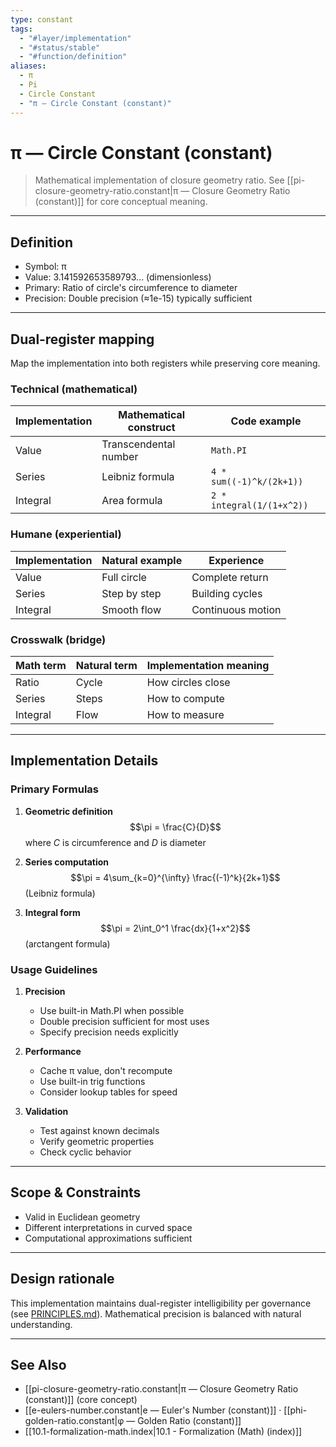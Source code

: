 ```yaml
---
type: constant
tags:
  - "#layer/implementation"
  - "#status/stable"
  - "#function/definition"
aliases:
  - π
  - Pi
  - Circle Constant
  - "π — Circle Constant (constant)"
---
```


# π — Circle Constant (constant)

> Mathematical implementation of closure geometry ratio.
> See [[pi-closure-geometry-ratio.constant\|π — Closure Geometry Ratio (constant)]] for core conceptual meaning.

---

## Definition

- Symbol: π
- Value: 3.141592653589793... (dimensionless)
- Primary: Ratio of circle's circumference to diameter
- Precision: Double precision (≈1e-15) typically sufficient

---

## Dual‑register mapping

Map the implementation into both registers while preserving core meaning.

### Technical (mathematical)

| Implementation | Mathematical construct | Code example |
|----------------|----------------------|--------------|
| Value | Transcendental number | `Math.PI` |
| Series | Leibniz formula | `4 * sum((-1)^k/(2k+1))` |
| Integral | Area formula | `2 * integral(1/(1+x^2))` |

### Humane (experiential)

| Implementation | Natural example | Experience |
|----------------|----------------|------------|
| Value | Full circle | Complete return |
| Series | Step by step | Building cycles |
| Integral | Smooth flow | Continuous motion |

### Crosswalk (bridge)

| Math term | Natural term | Implementation meaning |
|-----------|-------------|----------------------|
| Ratio | Cycle | How circles close |
| Series | Steps | How to compute |
| Integral | Flow | How to measure |

---

## Implementation Details

### Primary Formulas

1. **Geometric definition**
   $$\pi = \frac{C}{D}$$
   where $C$ is circumference and $D$ is diameter

2. **Series computation**
   $$\pi = 4\sum_{k=0}^{\infty} \frac{(-1)^k}{2k+1}$$
   (Leibniz formula)

3. **Integral form**
   $$\pi = 2\int_0^1 \frac{dx}{1+x^2}$$
   (arctangent formula)

### Usage Guidelines

1. **Precision**
   - Use built-in Math.PI when possible
   - Double precision sufficient for most uses
   - Specify precision needs explicitly

2. **Performance**
   - Cache π value, don't recompute
   - Use built-in trig functions
   - Consider lookup tables for speed

3. **Validation**
   - Test against known decimals
   - Verify geometric properties
   - Check cyclic behavior

---

## Scope & Constraints

- Valid in Euclidean geometry
- Different interpretations in curved space
- Computational approximations sufficient

---

## Design rationale

This implementation maintains dual-register intelligibility per governance (see [PRINCIPLES.md](../../../../../PRINCIPLES.md)). Mathematical precision is balanced with natural understanding.

---

## See Also

- [[pi-closure-geometry-ratio.constant\|π — Closure Geometry Ratio (constant)]] (core concept)
- [[e-eulers-number.constant\|e — Euler's Number (constant)]] · [[phi-golden-ratio.constant\|φ — Golden Ratio (constant)]]
- [[10.1-formalization-math.index\|10.1 - Formalization (Math) (index)]]
